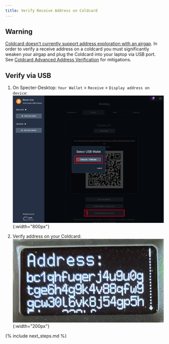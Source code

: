 ```yaml
---
title: Verify Receive Address on Coldcard 
---
```


## Warning
[Coldcard doesn't currently support address exploration with an airgap](https://github.com/Coldcard/firmware/pull/25).
In order to verify a receive address on a coldcard you must significantly weaken your airgap and plug the Coldcard into your laptop via USB port.
See [Coldcard Advanced Address Verification](coldcard-advanced) for mitigations.

## Verify via USB
1. On Specter-Desktop: `Your Wallet` > `Receive` > `Display address on device`:  
![](/assets/img/verify-receive-address-specter-desktop-coldcard.png){:width="800px"}

2. Verify address on your Coldcard:  
![](/assets/img/verify-receive-address-coldcard.jpeg){:width="200px"}


{% include next_steps.md %}
